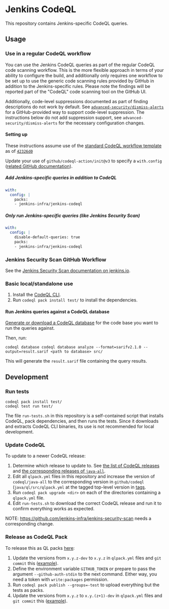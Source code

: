 # Jenkins CodeQL

This repository contains Jenkins-specific CodeQL queries.

## Usage

### Use in a regular CodeQL workflow

You can use the Jenkins CodeQL queries as part of the regular CodeQL code scanning workflow.
This is the more flexible approach in terms of your ability to configure the build, and additionally only requires one workflow to be set up to use the generic code scanning rules provided by GitHub in addition to the Jenkins-specific rules.
Please note the findings will be reported part of the "CodeQL" code scanning tool on the GitHub UI.

Additionally, code-level suppressions documented as part of finding descriptions do not work by default.
See [`advanced-security/dismiss-alerts`](https://github.com/advanced-security/dismiss-alerts/) for a GitHub-provided way to support code-level suppression.
The instructions below do not add suppression support, see `advanced-security/dismiss-alerts` for the necessary configuration changes.

#### Setting up

These instructions assume use of the [standard CodeQL workflow template](https://github.com/actions/starter-workflows/blob/main/code-scanning/codeql.yml) as of [`42326d0`](https://github.com/actions/starter-workflows/blob/42326d080464485184a7a63431593b327a1c2e3b/code-scanning/codeql.yml)

Update your use of `github/codeql-action/init@v3` to specify a `with.config` ([related GitHub documentation](https://docs.github.com/en/code-security/code-scanning/creating-an-advanced-setup-for-code-scanning/customizing-your-advanced-setup-for-code-scanning#specifying-codeql-query-packs)).

##### Add Jenkins-specific queries in addition to CodeQL

```yaml
with:
  config: |
    packs:
    - jenkins-infra/jenkins-codeql
```

##### Only run Jenkins-specific queries (like Jenkins Security Scan)

```yaml
with:
  config: |
    disable-default-queries: true
    packs:
    - jenkins-infra/jenkins-codeql
```

### Jenkins Security Scan GitHub Workflow

See the [Jenkins Security Scan documentation on jenkins.io](https://www.jenkins.io/redirect/jenkins-security-scan/).

### Basic local/standalone use

1. Install the [CodeQL CLI](https://github.com/github/codeql-cli-binaries/releases).
2. Run `codeql pack install test/` to install the dependencies.

#### Run Jenkins queries against a CodeQL database

[Generate or download a CodeQL database](https://codeql.github.com/docs/codeql-cli/creating-codeql-databases/) for the code base you want to run the queries against.

Then, run:

    codeql database codeql database analyze --format=sarifv2.1.0 --output=result.sarif <path to database> src/

This will generate the `result.sarif` file containing the query results.

## Development

### Run tests

    codeql pack install test/
    codeql test run test/

The file `run-tests.sh` in this repository is a self-contained script that installs CodeQL, pack dependencies, and then runs the tests.
Since it downloads and extracts CodeQL CLI binaries, its use is not recommended for local development.

### Update CodeQL

To update to a newer CodeQL release:

1. Determine which release to update to. See [the list of CodeQL releases](https://github.com/github/codeql-cli-binaries/releases) and [the corresponding releases of `java-all`](https://github.com/github/codeql/blob/main/java/ql/src/CHANGELOG.md).
2. Edit all `qlpack.yml` files in this repository and increase the version of `codeql/java-all` to the corresponding version in `github/codeql` (`java/ql/src/qlpack.yml` at the tagged top-level version in [tags](https://github.com/github/codeql/tags).
3. Run `codeql pack upgrade <dir>` on each of the directories containing a `qlpack.yml` file.
4. Edit `run-tests.sh` to download the correct CodeQL release and run it to confirm everything works as expected.

NOTE: https://github.com/jenkins-infra/jenkins-security-scan needs a corresponding change.

### Release as CodeQL Pack

To release this as QL packs [here](https://github.com/orgs/jenkins-infra/packages):

1. Update the versions from `x.y.z-dev` to `x.y.z` in `qlpack.yml` files and `git commit` this ([example](https://github.com/jenkins-infra/jenkins-codeql/commit/1948ae5d3f4e8fdd6c3744d543ba2575a738a8a1)).
2. Define the environment variable `GITHUB_TOKEN` or prepare to pass the argument `--github-auth-stdin` to the next command.
   Either way, you need a token with `write:packages` permission.
3. Run `codeql pack publish --groups=-test` to upload everything but the tests as packs.
4. Update the versions from `x.y.z` to `x.y.(z+1)-dev` in `qlpack.yml` files and `git commit` this ([example](https://github.com/jenkins-infra/jenkins-codeql/commit/d96d4f54cf0a7be75e89144aca88cde76ac61d50)).
